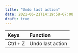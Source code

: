 ```yaml
---
title: "Undo last action"
date: 2021-06-21T14:19:58-07:00
draft: true
---
```


| Keys                                      | Function                                               |
|:------------------------------------------|:-------------------------------------------------------|
| Ctrl + Z 	                                | Undo last action                                       |